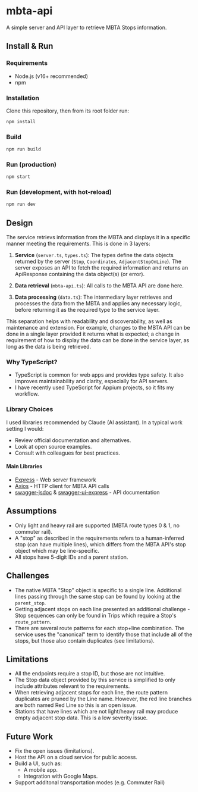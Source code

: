 # mbta-api

A simple server and API layer to retrieve MBTA Stops information.

## Install & Run

### Requirements

- Node.js (v16+ recommended)
- npm

### Installation

Clone this repository, then from its root folder run:

```sh
npm install
```

### Build

```sh
npm run build
```

### Run (production)

```sh
npm start
```

### Run (development, with hot-reload)

```sh
npm run dev
```

## Design

The service retrievs information from the MBTA and displays it in a specific manner meeting the requirements. This is done in 3 layers:

1. **Service** (`server.ts`, `types.ts`): The types define the data objects returned by the server (`Stop`, `Coordinates`, `AdjacentStopOnLine`). The server exposes an API to fetch the required information and returns an ApiResponse containing the data object(s) (or error).

2. **Data retrieval** (`mbta-api.ts`): All calls to the MBTA API are done here.

3. **Data processing** (`data.ts`): The intermediary layer retrieves and processes the data from the MBTA and applies any necessary logic, before returning it as the required type to the service layer.

This separation helps with readability and discoverability, as well as maintenance and extension. For example, changes to the MBTA API can be done in a single layer provided it returns what is expected; a change in requirement of how to display the data can be done in the service layer, as long as the data is being retrieved.

### Why TypeScript?

- TypeScript is common for web apps and provides type safety. It also improves maintainability and clarity, especially for API servers.
- I have recently used TypeScript for Appium projects, so it fits my workflow.

### Library Choices

I used libraries recommended by Claude (AI assistant). In a typical work setting I would:
  - Review official documentation and alternatives.
  - Look at open source examples.
  - Consult with colleagues for best practices.

#### Main Libraries

- [Express](https://expressjs.com/) - Web server framework
- [Axios](https://axios-http.com/) - HTTP client for MBTA API calls
- [swagger-jsdoc](https://github.com/Surnet/swagger-jsdoc) & [swagger-ui-express](https://github.com/scottie1984/swagger-ui-express) - API documentation

## Assumptions

- Only light and heavy rail are supported (MBTA route types 0 & 1, no commuter rail).
- A "stop" as described in the requirements refers to a human-inferred stop (can have multiple lines), which differs from the MBTA API's stop object which may be line-specific.
- All stops have 5-digit IDs and a parent station.

## Challenges

- The native MBTA "Stop" object is specific to a single line. Additional lines passing through the same stop can be found by looking at the `parent_stop`.
- Getting adjacent stops on each line presented an additional challenge - Stop sequences can only be found in Trips which require a Stop's `route_pattern`.
- There are several route patterns for each stop+line combination. The service uses the "canonical" term to identify those that include all of the stops, but those also contain duplicates (see limitations).

## Limitations

- All the endpoints require a stop ID, but those are not intuitive.
- The Stop data object provided by this service is simplified to only include attributes relevant to the requirements.
- When retrieving adjacent stops for each line, the route pattern duplicates are pruned by the Line name. However, the red line branches are both named Red Line so this is an open issue.
- Stations that have lines which are not light/heavy rail may produce empty adjacent stop data. This is a low severity issue.

## Future Work

- Fix the open issues (limitations).
- Host the API on a cloud service for public access.
- Build a UI, such as:
  - A mobile app.
  - Integration with Google Maps.
- Support additonal transportation modes (e.g. Commuter Rail)